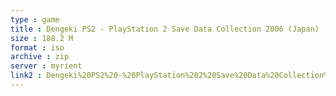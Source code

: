 ```yaml
---
type : game
title : Dengeki PS2 - PlayStation 2 Save Data Collection 2006 (Japan)
size : 188.2 M
format : iso
archive : zip
server : myrient
link2 : Dengeki%20PS2%20-%20PlayStation%202%20Save%20Data%20Collection%202006%20%28Japan%29
---
```

